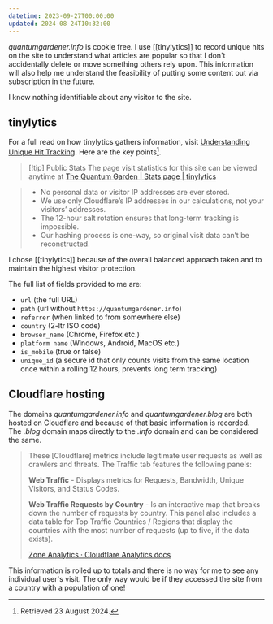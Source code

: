 ```yaml
---
datetime: 2023-09-27T00:00:00
updated: 2024-08-24T10:32:00
---
```

*quantumgardener.info* is cookie free. I use [[tinylytics]] to record unique hits on the site to understand what articles are popular so that I don't accidentally delete or move something others rely upon. This information will also help me understand the feasibility of putting some content out via subscription in the future.

I know nothing identifiable about any visitor to the site.

## tinylytics
For a full read on how tinylytics gathers information, visit [Understanding Unique Hit Tracking](https://tinylytics.app/docs/unique_hits). Here are the key points[^2].

> [!tip] Public Stats
> The page visit statistics for this site can be viewed anytime at [The Quantum Garden | Stats page | tinylytics](https://tinylytics.app/public/E3iDvbUS_jM8JfgnY6Ae)

> - No personal data or visitor IP addresses are ever stored.
> - We use only Cloudflare’s IP addresses in our calculations, not your visitors’ addresses.
> - The 12-hour salt rotation ensures that long-term tracking is impossible.
> - Our hashing process is one-way, so original visit data can’t be reconstructed.

I chose [[tinylytics]] because of the overall balanced approach taken and to maintain the highest visitor protection.

The full list of fields provided to me are:
- `url` (the full URL)
- `path` (url without `https://quantumgardener.info`)
- `referrer` (when linked to from somewhere else)
- `country` (2-ltr ISO code)
- `browser_name` (Chrome, Firefox etc.)
- `platform name` (Windows, Android, MacOS etc.)
- `is_mobile` (true or false)
- `unique_id` (a secure id that only counts visits from the same location once within a rolling 12 hours, prevents long term tracking)
## Cloudflare hosting
The domains *quantumgardener.info* and *quantumgardener.blog* are both hosted on Cloudflare and because of that basic information is recorded. The *.blog* domain maps directly to the *.info* domain and can be considered the same.

> These [Cloudflare] metrics include legitimate user requests as well as crawlers and threats. The Traffic tab features the following panels: 
> 
> **Web Traffic** - Displays metrics for Requests, Bandwidth, Unique Visitors, and Status Codes. 
> 
> **Web Traffic Requests by Country** - Is an interactive map that breaks down the number of requests by country. This panel also includes a data table for Top Traffic Countries / Regions that display the countries with the most number of requests (up to five, if the data exists).
> 
> [Zone Analytics · Cloudflare Analytics docs](https://developers.cloudflare.com/analytics/account-and-zone-analytics/zone-analytics/#:~:text=Web%20Traffic%20%2D%20Displays%20metrics%20for,number%20of%20requests%20by%20country.)

This information is rolled up to totals and there is no way for me to see any individual user's visit. The only way would be if they accessed the site from a country with a population of one!

[^1]: This is described in full at [Plausible: Privacy focused Google Analytics alternative | Plausible Analytics](https://plausible.io/privacy-focused-web-analytics). 
[^2]: Retrieved 23 August 2024.